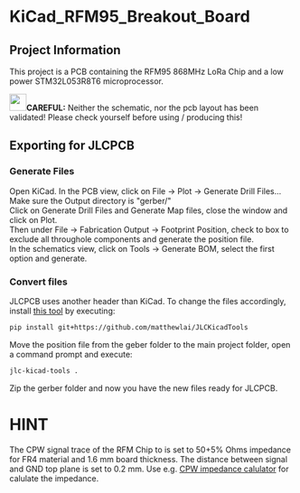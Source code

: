 # KiCad_RFM95_Breakout_Board


## Project Information
This project is a PCB containing the RFM95 868MHz LoRa Chip and a low power STM32L053R8T6 microprocessor.

<img src="https://pngroyale.com/wp-content/uploads/2022/02/warning-sign-attention-warning-exclamation-mark-vector-graph.png" width="30">**CAREFUL:** Neither the schematic, nor the pcb layout has been validated! Please check yourself before using / producing this!

## Exporting for JLCPCB
### Generate Files
Open KiCad. In the PCB view, click on File -> Plot -> Generate Drill Files...\
Make sure the Output directory is "gerber/"\
Click on Generate Drill Files and Generate Map files, close the window and click on Plot.\
Then under File -> Fabrication Output -> Footprint Position, check to box to exclude all throughole components and generate the position file.\
In the schematics view, click on Tools -> Generate BOM, select the first option and generate.
### Convert files
JLCPCB uses another header than KiCad. To change the files accordingly, install [this tool](https://github.com/matthewlai/JLCKicadTools) by executing:
```bash
pip install git+https://github.com/matthewlai/JLCKicadTools
```
Move the position file from the geber folder to the main project folder, open a command prompt and execute:
```bash
jlc-kicad-tools .
```
Zip the gerber folder and now you have the new files ready for JLCPCB.

# HINT
The CPW signal trace of the RFM Chip to is set to 50+5% Ohms impedance for FR4 material and 1.6 mm board thickness. The distance between signal and GND top plane is set to 0.2 mm.
Use e.g. [ CPW impedance calulator](https://chemandy.com/calculators/coplanar-waveguide-with-ground-calculator.htm) for calulate the impedance.